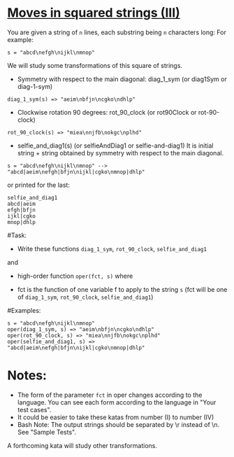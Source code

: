 # [Moves in squared strings (III)](https://www.codewars.com/kata/moves-in-squared-strings-iii "https://www.codewars.com/kata/56dbeec613c2f63be4000be6")

You are given a string of `n` lines, each substring being `n` characters long: For example:

`s = "abcd\nefgh\nijkl\nmnop"`

We will study some transformations of this square of strings.

- Symmetry with respect to the main diagonal: diag_1_sym (or diag1Sym or diag-1-sym)
```
diag_1_sym(s) => "aeim\nbfjn\ncgko\ndhlp"
```
- Clockwise rotation 90 degrees: rot_90_clock (or rot90Clock or rot-90-clock)
```
rot_90_clock(s) => "miea\nnjfb\nokgc\nplhd"
```
- selfie_and_diag1(s) (or selfieAndDiag1 or selfie-and-diag1)
It is initial string + string obtained by symmetry with respect to the main diagonal.
```
s = "abcd\nefgh\nijkl\nmnop" --> 
"abcd|aeim\nefgh|bfjn\nijkl|cgko\nmnop|dhlp"
```
or printed for the last:

```
selfie_and_diag1
abcd|aeim
efgh|bfjn
ijkl|cgko 
mnop|dhlp
```

#Task:
- Write these functions `diag_1_sym`, `rot_90_clock`, `selfie_and_diag1`

and

- high-order function `oper(fct, s)` where

 - fct is the function of one variable f to apply to the string `s`
(fct will be one of `diag_1_sym`, `rot_90_clock`, `selfie_and_diag1`)

#Examples:
```
s = "abcd\nefgh\nijkl\nmnop"
oper(diag_1_sym, s) => "aeim\nbfjn\ncgko\ndhlp"
oper(rot_90_clock, s) => "miea\nnjfb\nokgc\nplhd"
oper(selfie_and_diag1, s) => "abcd|aeim\nefgh|bfjn\nijkl|cgko\nmnop|dhlp"
```
# Notes:
- The form of the parameter `fct` in oper
changes according to the language. You can see each form according to the language in "Your test cases".
- It could be easier to take these katas from number (I) to number (IV)
- Bash Note:
The output strings should be separated by \r instead of \n. See "Sample Tests".

A forthcoming kata will study other transformations.
